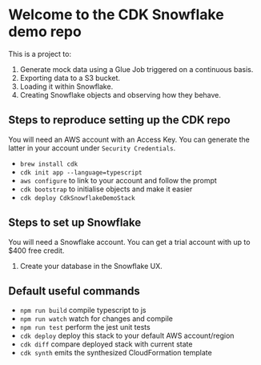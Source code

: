 # Welcome to the CDK Snowflake demo repo

This is a project to:
1. Generate mock data using a Glue Job triggered on a continuous basis.
2. Exporting data to a S3 bucket.
3. Loading it within Snowflake.
4. Creating Snowflake objects and observing how they behave.

## Steps to reproduce setting up the CDK repo
You will need an AWS account with an Access Key. You can generate the latter in your account under `Security Credentials`.

  * `brew install cdk`
  * `cdk init app --language=typescript`
  * `aws configure` to link to your account and follow the prompt
  * `cdk bootstrap` to initialise objects and make it easier
  * `cdk deploy CdkSnowflakeDemoStack`

## Steps to set up Snowflake
You will need a Snowflake account. You can get a trial account with up to $400 free credit.

1. Create your database in the Snowflake UX.




## Default useful commands
  * `npm run build`   compile typescript to js
  * `npm run watch`   watch for changes and compile
  * `npm run test`    perform the jest unit tests
  * `cdk deploy`      deploy this stack to your default AWS account/region
  * `cdk diff`        compare deployed stack with current state
  * `cdk synth`       emits the synthesized CloudFormation template
